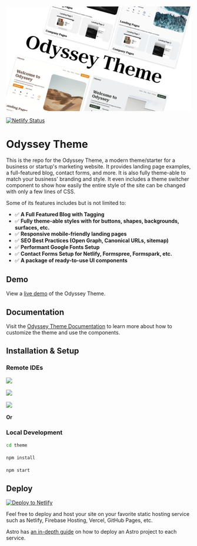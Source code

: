 <p align="center">
  <img src="assets/gh-banner.png" alt="Odyssey Theme Banner">
</p>

[![Netlify Status](https://api.netlify.com/api/v1/badges/9c5f2860-7adb-4b7d-91ad-9d13eda8bc46/deploy-status)](https://app.netlify.com/sites/odyssey-theme/deploys)

# Odyssey Theme

This is the repo for the Odyssey Theme, a modern theme/starter for a business or startup's marketing website. It provides landing page examples, a full-featured blog, contact forms, and more. It is also fully theme-able to match your business' branding and style. It even includes a theme switcher component to show how easily the entire style of the site can be changed with only a few lines of CSS.

Some of its features includes but is not limited to:

- ✅ **A Full Featured Blog with Tagging**
- ✅ **Fully theme-able styles with for buttons, shapes, backgrounds, surfaces, etc.**
- ✅ **Responsive mobile-friendly landing pages**
- ✅ **SEO Best Practices (Open Graph, Canonical URLs, sitemap)**
- ✅ **Performant Google Fonts Setup**
- ✅ **Contact Forms Setup for Netlify, Formspree, Formspark, etc.**
- ✅ **A package of ready-to-use UI components**

## Demo

View a [live demo](https://odyssey-theme.littlesticks.dev/) of the Odyssey Theme.

## Documentation

Visit the [Odyssey Theme Documentation](https://odyssey-theme-docs.littlesticks.dev/en/introduction/) to learn more about how to customize the theme and use the components.

## Installation & Setup

### Remote IDEs 

<p>
  <a href="https://stackblitz.com/github/littlesticksdev/odyssey-theme/tree/main/theme">
  <img src="https://developer.stackblitz.com/img/open_in_stackblitz.svg" height="36px" />
  </a>
</p>
<p>
  <a href="https://codesandbox.io/s/github/littlesticksdev/odyssey-theme/tree/main/theme">
  <img src="https://odyssey-theme.littlesticks.dev/assets/images/badges/open-in-codesandbox.svg" height="36px" />
  </a>
</p>
<p>
  <a href="https://gitpod.io/#https://github.com/littlesticksdev/odyssey-theme/tree/main/theme">
  <img src="https://odyssey-theme.littlesticks.dev/assets/images/badges/open-in-gitpod.svg" height="36px" />
  </a>
</p>

**Or**

### Local Development

```bash
cd theme

npm install

npm start
```

## Deploy

[![Deploy to Netlify](https://www.netlify.com/img/deploy/button.svg)](https://app.netlify.com/start/deploy?repository=https://github.com/littlesticksdev/odyssey-theme)

Feel free to deploy and host your site on your favorite static hosting service such as Netlify, Firebase Hosting, Vercel, GitHub Pages, etc.

Astro has [an in-depth guide](https://docs.astro.build/en/guides/deploy/) on how to deploy an Astro project to each service.